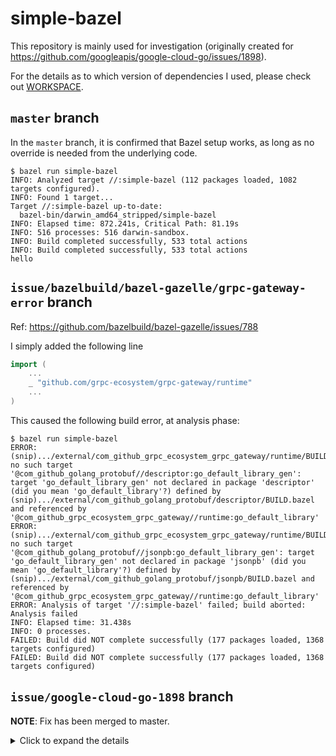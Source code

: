 # simple-bazel

This repository is mainly used for investigation (originally created for https://github.com/googleapis/google-cloud-go/issues/1898).

For the details as to which version of dependencies I used, please check out [WORKSPACE](./WORKSPACE).

## `master` branch

In the `master` branch, it is confirmed that Bazel setup works, as long as no override is needed from the underlying code.

```shell
$ bazel run simple-bazel
INFO: Analyzed target //:simple-bazel (112 packages loaded, 1082 targets configured).
INFO: Found 1 target...
Target //:simple-bazel up-to-date:
  bazel-bin/darwin_amd64_stripped/simple-bazel
INFO: Elapsed time: 872.241s, Critical Path: 81.19s
INFO: 516 processes: 516 darwin-sandbox.
INFO: Build completed successfully, 533 total actions
INFO: Build completed successfully, 533 total actions
hello
```

## `issue/bazelbuild/bazel-gazelle/grpc-gateway-error` branch

Ref: https://github.com/bazelbuild/bazel-gazelle/issues/788

I simply added the following line

```go
import (
	...
	_ "github.com/grpc-ecosystem/grpc-gateway/runtime"
	...
)
```

This caused the following build error, at analysis phase:

```
$ bazel run simple-bazel
ERROR: (snip).../external/com_github_grpc_ecosystem_grpc_gateway/runtime/BUILD.bazel:5:1: no such target '@com_github_golang_protobuf//descriptor:go_default_library_gen': target 'go_default_library_gen' not declared in package 'descriptor' (did you mean 'go_default_library'?) defined by (snip).../external/com_github_golang_protobuf/descriptor/BUILD.bazel and referenced by '@com_github_grpc_ecosystem_grpc_gateway//runtime:go_default_library'
ERROR: (snip).../external/com_github_grpc_ecosystem_grpc_gateway/runtime/BUILD.bazel:5:1: no such target '@com_github_golang_protobuf//jsonpb:go_default_library_gen': target 'go_default_library_gen' not declared in package 'jsonpb' (did you mean 'go_default_library'?) defined by (snip).../external/com_github_golang_protobuf/jsonpb/BUILD.bazel and referenced by '@com_github_grpc_ecosystem_grpc_gateway//runtime:go_default_library'
ERROR: Analysis of target '//:simple-bazel' failed; build aborted: Analysis failed
INFO: Elapsed time: 31.438s
INFO: 0 processes.
FAILED: Build did NOT complete successfully (177 packages loaded, 1368 targets configured)
FAILED: Build did NOT complete successfully (177 packages loaded, 1368 targets configured)
```

## `issue/google-cloud-go-1898` branch

**NOTE**: Fix has been merged to master.

<details>
<summary>Click to expand the details</summary>

Ref: https://github.com/googleapis/google-cloud-go/issues/1898

For overriding dependencies that are declared within [`go_rules_dependencies`](https://github.com/bazelbuild/rules_go/blob/master/go/private/repositories.bzl#L24), there is a [guideline on overriding dependencies at `bazelbuild/rules_go`](https://github.com/bazelbuild/rules_go/blob/master/go/workspace.rst#overriding-dependencies).

However, even after following the steps mentioned to override `google.golang.org/genproto` version, I was getting the below error. This seems to indicate the version mismatch, and it may be configuration issue but could not see any other ways.

```shell
$ bazel run simple-bazel
INFO: Analyzed target //:simple-bazel (157 packages loaded, 7892 targets configured).
INFO: Found 1 target...
INFO: From Generating Descriptor Set proto_library @go_googleapis//google/spanner/v1:spanner_proto:
google/spanner/v1/keys.proto:21:1: warning: Import google/api/annotations.proto is unused.
google/spanner/v1/mutation.proto:22:1: warning: Import google/api/annotations.proto is unused.
google/spanner/v1/query_plan.proto:21:1: warning: Import google/api/annotations.proto is unused.
google/spanner/v1/transaction.proto:22:1: warning: Import google/api/annotations.proto is unused.
google/spanner/v1/type.proto:20:1: warning: Import google/api/annotations.proto is unused.
google/spanner/v1/result_set.proto:24:1: warning: Import google/api/annotations.proto is unused.
INFO: From Generating into bazel-out/darwin-fastbuild/bin/external/go_googleapis/google/spanner/v1/darwin_amd64_stripped/spanner_go_proto%/google.golang.org/genproto/googleapis/spanner/v1:
google/spanner/v1/keys.proto: warning: Import google/api/annotations.proto is unused.
google/spanner/v1/mutation.proto: warning: Import google/api/annotations.proto is unused.
google/spanner/v1/query_plan.proto: warning: Import google/api/annotations.proto is unused.
google/spanner/v1/transaction.proto: warning: Import google/api/annotations.proto is unused.
google/spanner/v1/type.proto: warning: Import google/api/annotations.proto is unused.
google/spanner/v1/result_set.proto: warning: Import google/api/annotations.proto is unused.
INFO: From Generating Descriptor Set proto_library @go_googleapis//google/iam/v1:iam_proto:
google/iam/v1/options.proto:20:1: warning: Import google/api/annotations.proto is unused.
google/iam/v1/policy.proto:21:1: warning: Import google/api/annotations.proto is unused.
INFO: From Generating into bazel-out/darwin-fastbuild/bin/external/go_googleapis/google/iam/v1/darwin_amd64_stripped/iam_go_proto%/google.golang.org/genproto/googleapis/iam/v1:
google/iam/v1/options.proto: warning: Import google/api/annotations.proto is unused.
google/iam/v1/policy.proto: warning: Import google/api/annotations.proto is unused.
ERROR: /private/var/tmp/_bazel_ryota/d4ed1f7520bc209aa88b0b310e127cd6/external/com_google_cloud_go_spanner/BUILD.bazel:3:1: GoCompilePkg external/com_google_cloud_go_spanner/darwin_amd64_stripped/go_default_library%/cloud.google.com/go/spanner.a failed (Exit 1) builder failed: error executing command bazel-out/host/bin/external/go_sdk/builder compilepkg -sdk external/go_sdk -installsuffix darwin_amd64 -src external/com_google_cloud_go_spanner/batch.go -src ... (remaining 103 argument(s) skipped)

Use --sandbox_debug to see verbose messages from the sandbox
compilepkg: error running subcommand: exit status 2
/private/var/tmp/_bazel_ryota/d4ed1f7520bc209aa88b0b310e127cd6/sandbox/darwin-sandbox/556/execroot/com_github_rytswd_simple_bazel/external/com_google_cloud_go_spanner/batch.go:185:3: unknown field 'QueryOptions' in struct literal of type "google.golang.org/genproto/googleapis/spanner/v1".ExecuteSqlRequest
/private/var/tmp/_bazel_ryota/d4ed1f7520bc209aa88b0b310e127cd6/sandbox/darwin-sandbox/556/execroot/com_github_rytswd_simple_bazel/external/com_google_cloud_go_spanner/client.go:286:20: undefined: "google.golang.org/genproto/googleapis/spanner/v1".ExecuteSqlRequest_QueryOptions
/private/var/tmp/_bazel_ryota/d4ed1f7520bc209aa88b0b310e127cd6/sandbox/darwin-sandbox/556/execroot/com_github_rytswd_simple_bazel/external/com_google_cloud_go_spanner/pdml.go:76:3: unknown field 'QueryOptions' in struct literal of type "google.golang.org/genproto/googleapis/spanner/v1".ExecuteSqlRequest
/private/var/tmp/_bazel_ryota/d4ed1f7520bc209aa88b0b310e127cd6/sandbox/darwin-sandbox/556/execroot/com_github_rytswd_simple_bazel/external/com_google_cloud_go_spanner/transaction.go:222:11: undefined: "google.golang.org/genproto/googleapis/spanner/v1".ExecuteSqlRequest_QueryOptions
/private/var/tmp/_bazel_ryota/d4ed1f7520bc209aa88b0b310e127cd6/sandbox/darwin-sandbox/556/execroot/com_github_rytswd_simple_bazel/external/com_google_cloud_go_spanner/transaction.go:230:13: undefined: "google.golang.org/genproto/googleapis/spanner/v1".ExecuteSqlRequest_QueryOptions
/private/var/tmp/_bazel_ryota/d4ed1f7520bc209aa88b0b310e127cd6/sandbox/darwin-sandbox/556/execroot/com_github_rytswd_simple_bazel/external/com_google_cloud_go_spanner/transaction.go:343:3: unknown field 'QueryOptions' in struct literal of type "google.golang.org/genproto/googleapis/spanner/v1".ExecuteSqlRequest
Target //:simple-bazel failed to build
Use --verbose_failures to see the command lines of failed build steps.
INFO: Elapsed time: 811.744s, Critical Path: 86.87s
INFO: 549 processes: 549 darwin-sandbox.
FAILED: Build did NOT complete successfully
FAILED: Build did NOT complete successfully
```

**Fix**:

- Compile `.proto` with protoc and commit (also correct some error)
- Run `go mod tidy` to pick up all dependencies
- Use `--build_file_proto_mode=disable_global` in `update-repos`

</details>
